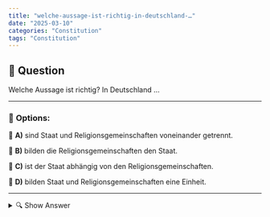 ```yaml
---
title: "welche-aussage-ist-richtig-in-deutschland-…"
date: "2025-03-10"
categories: "Constitution"
tags: "Constitution"
---
```


## 📌 **Question**

Welche Aussage ist richtig? In Deutschland …



---

### 📝 **Options:**

🔘 **A)** sind Staat und Religionsgemeinschaften voneinander getrennt.

🔘 **B)** bilden die Religionsgemeinschaften den Staat.

🔘 **C)** ist der Staat abhängig von den Religionsgemeinschaften.

🔘 **D)** bilden Staat und Religionsgemeinschaften eine Einheit.

---

<details>
  <summary>🔍 Show Answer</summary>

  <p>
💡  <b>Correct Answer:</b>  a
  </p>
  <p>
    📖<b>Explanation:</b>
    In Deutschland besteht ein klares Verhältnis zwischen Staat und Religionsgemeinschaften. Das Grundgesetz garantiert die Religionsfreiheit und trennt staatliche Institutionen von religiösen Organisationen. Während der Staat neutral bleibt und keine Religion bevorzugt, kooperiert er dennoch mit Kirchen in Bereichen wie Bildung und Sozialwesen. Zudem erheben Religionsgemeinschaften Kirchensteuern, die vom Staat eingezogen werden. Diese Trennung soll die Freiheit aller Bürger gewährleisten und sicherstellen, dass staatliche Entscheidungen nicht von religiösen Institutionen beeinflusst werden.
  </p>
</details>
